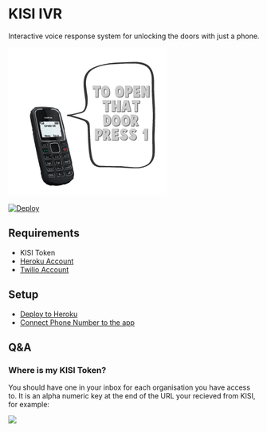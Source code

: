 # KISI IVR

Interactive voice response system for unlocking the doors with just a phone.

![](https://raw.githubusercontent.com/yevgenko/kisi-ivr/master/kisi-ivr.png)

[![Deploy](https://www.herokucdn.com/deploy/button.svg)](https://heroku.com/deploy?template=https://github.com/yevgenko/kisi-ivr)

## Requirements

* KISI Token
* [Heroku Account](https://www.heroku.com/)
* [Twilio Account](https://www.twilio.com/)

## Setup

* [Deploy to Heroku](https://heroku.com/deploy?template=https://github.com/yevgenko/kisi-ivr)
* [Connect Phone Number to the app](https://github.com/yevgenko/kisi-ivr/wiki/Twilio-Setup)

## Q&A

### Where is my KISI Token?

You should have one in your inbox for each organisation you have access to.
It is an alpha numeric key at the end of the URL your recieved from KISI, for example:

![](https://www.evernote.com/shard/s261/sh/a3c3b4f3-bcee-435b-9179-cd3712ab66cc/61bde2304631a75a/res/7bd877ac-b642-4f0f-8e1b-968179fad22d/skitch.png?resizeSmall&width=832)
